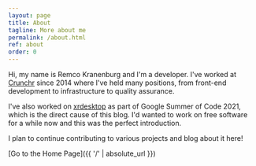 ```yaml
---
layout: page
title: About
tagline: More about me
permalink: /about.html
ref: about
order: 0
---
```


Hi, my name is Remco Kranenburg and I'm a developer. I've worked at
[Crunchr](https://crunchrapps.com) since 2014 where I've held many positions,
from front-end development to infrastructure to quality assurance.

I've also worked on
[xrdesktop](https://gitlab.freedesktop.org/xrdesktop/xrdesktop) as part of
Google Summer of Code 2021, which is the direct cause of this blog. I'd wanted
to work on free software for a while now and this was the perfect introduction.

I plan to continue contributing to various projects and blog about it here!

[Go to the Home Page]({{ '/' | absolute_url }})
